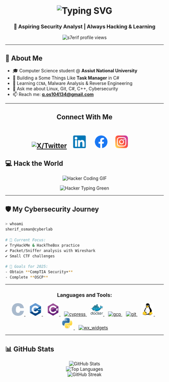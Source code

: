 
<h1 align="center">
  <img src="https://readme-typing-svg.demolab.com?font=JetBrains+Mono&size=26&pause=1000&color=00FF00&center=true&vCenter=true&width=600&lines=Sherif+Osman;Cybersecurity+Enthusiast;Unlocking+The+Matrix" alt="Typing SVG" />
</h1>

<h3 align="center">🚀 Aspiring Security Analyst | Always Hacking & Learning</h3>

<p align="center">
  <img src="https://komarev.com/ghpvc/?username=s7erif&label=👁️+Profile+Views&color=0e75b6&style=flat" alt="s7erif profile views" />
</p>

---

## 🚀 About Me

- 🎓 Computer Science student @ **Assiut National University**  
- 🧰 Building a Some Things Like **Task Manager** in C#  
- 🌱 Learning `CCNA`, Malware Analysis & Reverse Engineering  
- 💬 Ask me about Linux, Git, C#, C++, Cybersecurity  
- 📫 Reach me: **q.os104134@gmail.com**

---

<h2 align="center"> 
   Connect With Me
  <br/>
  <br/>
  
[<img src="https://cdn.jsdelivr.net/gh/devicons/devicon/icons/twitter/twitter-original.svg" alt="X/Twitter" height="40"/>](https://x.com/s7erif7?s=09)&nbsp;&nbsp;&nbsp;
  [<img src='https://github.com/ash356/ash356/blob/main/images/linkedin.svg' alt='linkedin' height='40'>](https://linkedin.com/in/https://www.linkedin.com/in/sherif-osman-32646424b/)&nbsp;&nbsp;&nbsp;&nbsp;&nbsp; 
  [<img src='https://github.com/ash356/ash356/blob/main/images/facebook.svg' alt='facebook' height='40'>](www.facebook.com/shryf.thman.462491/) &nbsp;&nbsp;&nbsp;
  [<img src='https://github.com/ash356/ash356/blob/main/images/instagram.svg' alt='instagram' height='40'>](https://instagram.com/s7erif_osman.30.11) &nbsp;&nbsp;&nbsp;&nbsp;&nbsp;
</h2>


## 💻 Hack the World

<p align="center">
  <img src="https://media.tenor.com/2uyENRmiUt0AAAAC/coding.gif" width="400" alt="Hacker Coding GIF"/>
</p>

<p align="center">
  <img src="https://readme-typing-svg.demolab.com?font=Fira+Code&weight=600&size=20&duration=3000&pause=800&color=00FF00&center=true&vCenter=true&width=600&lines=Think+like+a+Hacker...;Break+Rules%2C+Build+Defenses.;Cybersecurity+is+my+Battlefield+%F0%9F%94%8A" alt="Hacker Typing Green"/>
</p>


---

## 🛡️ My Cybersecurity Journey

```bash
> whoami
sherif_osman@cyberlab

# 🚧 Current Focus:
✔️ TryHackMe & HackTheBox practice
✔️ Packet/Sniffer analysis with Wireshark
✔️ Small CTF challenges

# 🎯 Goals for 2025:
- Obtain **CompTIA Security+**
- Complete **OSCP**
```

---

<h3 align="center">Languages and Tools:</h3>
<p align="center">
  <a href="https://www.cprogramming.com/" target="_blank" rel="noreferrer">
    <img src="https://raw.githubusercontent.com/devicons/devicon/master/icons/c/c-original.svg" alt="c" width="40" height="40"/>
  </a>
  &nbsp;&nbsp;
  <a href="https://www.w3schools.com/cpp/" target="_blank" rel="noreferrer">
    <img src="https://raw.githubusercontent.com/devicons/devicon/master/icons/cplusplus/cplusplus-original.svg" alt="cplusplus" width="40" height="40"/>
  </a>
  &nbsp;&nbsp;
  <a href="https://www.w3schools.com/cs/" target="_blank" rel="noreferrer">
    <img src="https://raw.githubusercontent.com/devicons/devicon/master/icons/csharp/csharp-original.svg" alt="csharp" width="40" height="40"/>
  </a>
  &nbsp;&nbsp;
  <a href="https://www.cypress.io" target="_blank" rel="noreferrer">
    <img src="https://raw.githubusercontent.com/simple-icons/simple-icons/6e46ec1fc23b60c8fd0d2f2ff46db82e16dbd75f/icons/cypress.svg" alt="cypress" width="40" height="40"/>
  </a>
  &nbsp;&nbsp;
  <a href="https://www.docker.com/" target="_blank" rel="noreferrer">
    <img src="https://raw.githubusercontent.com/devicons/devicon/master/icons/docker/docker-original-wordmark.svg" alt="docker" width="40" height="40"/>
  </a>
  &nbsp;&nbsp;
  <a href="https://cloud.google.com" target="_blank" rel="noreferrer">
    <img src="https://www.vectorlogo.zone/logos/google_cloud/google_cloud-icon.svg" alt="gcp" width="40" height="40"/>
  </a>
  &nbsp;&nbsp;
  <a href="https://git-scm.com/" target="_blank" rel="noreferrer">
    <img src="https://www.vectorlogo.zone/logos/git-scm/git-scm-icon.svg" alt="git" width="40" height="40"/>
  </a>
  &nbsp;&nbsp;
  <a href="https://www.linux.org/" target="_blank" rel="noreferrer">
    <img src="https://raw.githubusercontent.com/devicons/devicon/master/icons/linux/linux-original.svg" alt="linux" width="40" height="40"/>
  </a>
  &nbsp;&nbsp;
  <a href="https://www.python.org" target="_blank" rel="noreferrer">
    <img src="https://raw.githubusercontent.com/devicons/devicon/master/icons/python/python-original.svg" alt="python" width="40" height="40"/>
  </a>
  &nbsp;&nbsp;
  <a href="https://www.wxwidgets.org/" target="_blank" rel="noreferrer">
    <img src="https://upload.wikimedia.org/wikipedia/commons/b/bb/WxWidgets.svg" alt="wx_widgets" width="40" height="40"/>
  </a>
</p>


---

## 📊 GitHub Stats

<p align="center">
  <img src="https://github-readme-stats.vercel.app/api?username=s7erif&show_icons=true&theme=tokyonight" alt="GitHub Stats"/>
  <br/>
  <img src="https://github-readme-stats.vercel.app/api/top-langs/?username=s7erif&layout=compact&theme=tokyonight" alt="Top Languages"/>
  <br/>
  <img src="https://github-readme-streak-stats.herokuapp.com/?user=s7erif&theme=tokyonight" alt="GitHub Streak"/>
</p>
